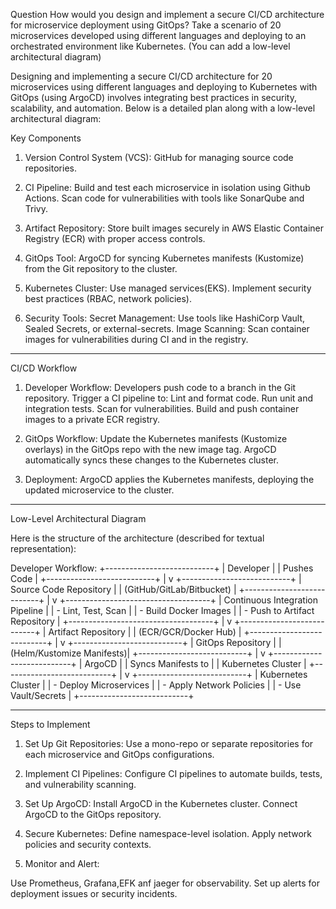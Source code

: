 Question
How would you design and implement a secure CI/CD architecture for microservice
deployment using GitOps? Take a scenario of 20 microservices developed using
different languages and deploying to an orchestrated environment like Kubernetes.
(You can add a low-level architectural diagram)


Designing and implementing a secure CI/CD architecture for 20 microservices using different languages and deploying to Kubernetes with GitOps (using ArgoCD) involves integrating best practices in security, scalability, and automation. Below is a detailed plan along with a low-level architectural diagram:


Key Components

1. Version Control System (VCS):
GitHub for managing source code repositories.

2. CI Pipeline:
Build and test each microservice in isolation using Github Actions.
Scan code for vulnerabilities with tools like SonarQube and Trivy.

3. Artifact Repository:
Store built images securely in AWS Elastic Container Registry (ECR) with proper access controls.

4. GitOps Tool:
ArgoCD for syncing Kubernetes manifests (Kustomize) from the Git repository to the cluster.

5. Kubernetes Cluster:
Use managed services(EKS).
Implement security best practices (RBAC, network policies).



6. Security Tools:
Secret Management: Use tools like HashiCorp Vault, Sealed Secrets, or external-secrets.
Image Scanning: Scan container images for vulnerabilities during CI and in the registry.


---
CI/CD Workflow
1. Developer Workflow:
Developers push code to a branch in the Git repository.
Trigger a CI pipeline to:
Lint and format code.
Run unit and integration tests.
Scan for vulnerabilities.
Build and push container images to a private ECR registry.

2. GitOps Workflow:
Update the Kubernetes manifests (Kustomize overlays) in the GitOps repo with the new image tag.
ArgoCD automatically syncs these changes to the Kubernetes cluster.

3. Deployment:
ArgoCD applies the Kubernetes manifests, deploying the updated microservice to the cluster.

---

Low-Level Architectural Diagram

Here is the structure of the architecture (described for textual representation):

Developer Workflow:
+---------------------------+
| Developer                 |
| Pushes Code               |
+---------------------------+
           |
           v
+---------------------------+
| Source Code Repository    |
| (GitHub/GitLab/Bitbucket) |
+---------------------------+
           |
           v
+------------------------------------+
| Continuous Integration Pipeline    |
| - Lint, Test, Scan                 |
| - Build Docker Images              |
| - Push to Artifact Repository      |
+------------------------------------+
           |
           v
+---------------------------+
| Artifact Repository       |
| (ECR/GCR/Docker Hub)      |
+---------------------------+
           |
           v
+---------------------------+
| GitOps Repository         |
| (Helm/Kustomize Manifests)|
+---------------------------+
           |
           v
+---------------------------+
| ArgoCD                    |
| Syncs Manifests to        |
| Kubernetes Cluster        |
+---------------------------+
           |
           v
+---------------------------+
| Kubernetes Cluster        |
| - Deploy Microservices    |
| - Apply Network Policies  |
| - Use Vault/Secrets       |
+---------------------------+


---

Steps to Implement
1. Set Up Git Repositories:
Use a mono-repo or separate repositories for each microservice and GitOps configurations.

2. Implement CI Pipelines:
Configure CI pipelines to automate builds, tests, and vulnerability scanning.

3. Set Up ArgoCD:
Install ArgoCD in the Kubernetes cluster.
Connect ArgoCD to the GitOps repository.

4. Secure Kubernetes:
Define namespace-level isolation.
Apply network policies and security contexts.

5. Monitor and Alert:

Use Prometheus, Grafana,EFK anf jaeger for observability.
Set up alerts for deployment issues or security incidents.
